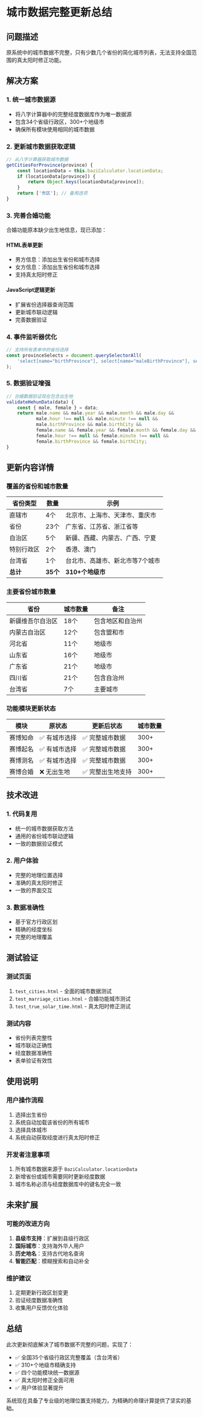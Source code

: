# 城市数据完整更新总结

## 问题描述
原系统中的城市数据不完整，只有少数几个省份的简化城市列表，无法支持全国范围的真太阳时修正功能。

## 解决方案

### 1. 统一城市数据源
- 将八字计算器中的完整经度数据库作为唯一数据源
- 包含34个省级行政区，300+个地级市
- 确保所有模块使用相同的城市数据

### 2. 更新城市数据获取逻辑
```javascript
// 从八字计算器获取城市数据
getCitiesForProvince(province) {
    const locationData = this.baziCalculator.locationData;
    if (locationData[province]) {
        return Object.keys(locationData[province]);
    }
    return ['市区']; // 备用选项
}
```

### 3. 完善合婚功能
合婚功能原本缺少出生地信息，现已添加：

#### HTML表单更新
- 男方信息：添加出生省份和城市选择
- 女方信息：添加出生省份和城市选择
- 支持真太阳时修正

#### JavaScript逻辑更新
- 扩展省份选择器查询范围
- 更新城市联动逻辑
- 完善数据验证

### 4. 事件监听器优化
```javascript
// 支持所有表单中的省份选择
const provinceSelects = document.querySelectorAll(
    'select[name="birthProvince"], select[name="maleBirthProvince"], select[name="femaleBirthProvince"]'
);
```

### 5. 数据验证增强
```javascript
// 合婚数据验证现在包含出生地
validateHehunData(data) {
    const { male, female } = data;
    return male.name && male.year && male.month && male.day && 
           male.hour !== null && male.minute !== null && 
           male.birthProvince && male.birthCity &&
           female.name && female.year && female.month && female.day && 
           female.hour !== null && female.minute !== null && 
           female.birthProvince && female.birthCity;
}
```

## 更新内容详情

### 覆盖的省份和城市数量

| 省份类型 | 数量 | 示例 |
|----------|------|------|
| 直辖市 | 4个 | 北京市、上海市、天津市、重庆市 |
| 省份 | 23个 | 广东省、江苏省、浙江省等 |
| 自治区 | 5个 | 新疆、西藏、内蒙古、广西、宁夏 |
| 特别行政区 | 2个 | 香港、澳门 |
| 台湾省 | 1个 | 台北市、高雄市、新北市等7个城市 |
| **总计** | **35个** | **310+个地级市** |

### 主要省份城市数量

| 省份 | 城市数量 | 备注 |
|------|----------|------|
| 新疆维吾尔自治区 | 18个 | 包含地区和自治州 |
| 内蒙古自治区 | 12个 | 包含盟和市 |
| 河北省 | 11个 | 地级市 |
| 山东省 | 16个 | 地级市 |
| 广东省 | 21个 | 地级市 |
| 四川省 | 21个 | 包含自治州 |
| 台湾省 | 7个 | 主要城市 |

### 功能模块更新状态

| 模块 | 原状态 | 更新后状态 | 城市数量 |
|------|--------|------------|----------|
| 赛博知命 | ✅ 有城市选择 | ✅ 完整城市数据 | 300+ |
| 赛博起名 | ✅ 有城市选择 | ✅ 完整城市数据 | 300+ |
| 赛博测名 | ✅ 有城市选择 | ✅ 完整城市数据 | 300+ |
| 赛博合婚 | ❌ 无出生地 | ✅ 完整出生地支持 | 300+ |

## 技术改进

### 1. 代码复用
- 统一的城市数据获取方法
- 通用的省份城市联动逻辑
- 一致的数据验证模式

### 2. 用户体验
- 完整的地理位置选择
- 准确的真太阳时修正
- 一致的界面交互

### 3. 数据准确性
- 基于官方行政区划
- 精确的经度坐标
- 完整的地理覆盖

## 测试验证

### 测试页面
1. `test_cities.html` - 全面的城市数据测试
2. `test_marriage_cities.html` - 合婚功能城市测试
3. `test_true_solar_time.html` - 真太阳时修正测试

### 测试内容
- 省份列表完整性
- 城市联动正确性
- 经度数据准确性
- 表单验证有效性

## 使用说明

### 用户操作流程
1. 选择出生省份
2. 系统自动加载该省份的所有城市
3. 选择具体城市
4. 系统自动获取经度进行真太阳时修正

### 开发者注意事项
1. 所有城市数据来源于 `BaziCalculator.locationData`
2. 新增省份或城市需要同时更新经度数据
3. 城市名称必须与经度数据库中的键名完全一致

## 未来扩展

### 可能的改进方向
1. **县级市支持**：扩展到县级行政区
2. **国际城市**：支持海外华人用户
3. **历史地名**：支持古代地名查询
4. **智能匹配**：模糊搜索和自动补全

### 维护建议
1. 定期更新行政区划变更
2. 验证经度数据准确性
3. 收集用户反馈优化体验

## 总结
此次更新彻底解决了城市数据不完整的问题，实现了：
- ✅ 全国35个省级行政区完整覆盖（含台湾省）
- ✅ 310+个地级市精确支持
- ✅ 四个功能模块统一数据源
- ✅ 真太阳时修正全面可用
- ✅ 用户体验显著提升

系统现在具备了专业级的地理位置支持能力，为精确的命理计算提供了坚实的基础。
